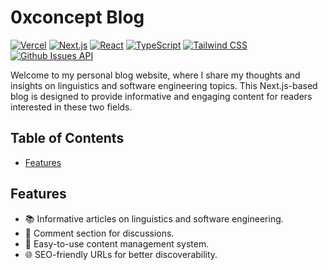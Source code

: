 # 0xconcept Blog

[![Vercel](https://img.shields.io/badge/vercel-deployed-brightgreen)](https://0xconcept.com)
[![Next.js](https://img.shields.io/badge/next.js-v10.0.3-blue)](https://nextjs.org)
[![React](https://img.shields.io/badge/react-v17.0.1-blue)](https://reactjs.org)
[![TypeScript](https://img.shields.io/badge/typescript-v4.1.2-blue)](https://www.typescriptlang.org)
[![Tailwind CSS](https://img.shields.io/badge/tailwindcss-v2.0.3-blue)](https://tailwindcss.com)
[![Github Issues API](https://img.shields.io/badge/github--issues--api-v0.0.1-blue)](https://docs.github.com/en/free-pro-team@latest/rest/reference/issues)

Welcome to my personal blog website, where I share my thoughts and insights on linguistics and software engineering topics. This Next.js-based blog is designed to provide informative and engaging content for readers interested in these two fields.

## Table of Contents

- [Features](#features)

## Features

- 📚 Informative articles on linguistics and software engineering.
- 💬 Comment section for discussions.
- 📝 Easy-to-use content management system.
- 🌐 SEO-friendly URLs for better discoverability.
